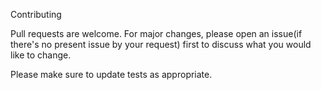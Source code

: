 Contributing

Pull requests are welcome. For major changes, please open an issue(if there's no present issue by your request) first to discuss what you would like to change.

Please make sure to update tests as appropriate.
